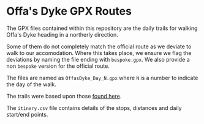 # Offa's Dyke GPX Routes

The GPX files contained within this repository are the daily trails for walking
Offa's Dyke heading in a northerly direction.

Some of them do not completely match the official route as we deviate to walk
to our accomodation. Where this takes place, we ensure we flag the deviations
by naming the file ending with `bespoke.gpx`. We also provide a non `bespoke`
version for the official route.

The files are named as `OffasDyke_Day_N.gpx` where `N` is a number to indicate
the day of the walk.

The trails were based upon those
[found here](https://www.walkoffasdyke.co.uk/offas-dyke-interactive-map-and-route/).

The `itinery.csv` file contains details of the stops, distances and daily
start/end points.
